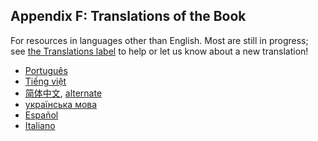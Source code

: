 ## Appendix F: Translations of the Book

For resources in languages other than English. Most are still in progress; see
[the Translations label][label] to help or let us know about a new translation!

[label]: https://github.com/rust-lang/book/issues?q=is%3Aopen+is%3Aissue+label%3ATranslations

- [Português](https://coreh.github.io/rust-book-pt-br/)
- [Tiếng việt](https://github.com/hngnaig/rust-lang-book/tree/vi-VN)
- [简体中文](http://www.broadview.com.cn/article/144), [alternate](https://github.com/KaiserY/trpl-zh-cn)
- [українська мова](https://github.com/pavloslav/rust-book-uk-ua)
- [Español](https://github.com/z1mvader/book)
- [Italiano](https://github.com/CodelessFuture/trpl2-it)
